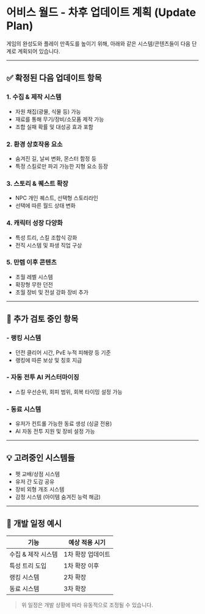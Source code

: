 # 어비스 월드 - 차후 업데이트 계획 (Update Plan)

게임의 완성도와 플레이 만족도를 높이기 위해, 아래와 같은 시스템/콘텐츠들이 다음 단계로 계획되어 있습니다.

---

## ✅ 확정된 다음 업데이트 항목

### 1. 수집 & 제작 시스템
- 자원 채집(광물, 식물 등) 가능
- 재료를 통해 무기/장비/소모품 제작 가능
- 조합 실패 확률 및 대성공 효과 포함

### 2. 환경 상호작용 요소
- 숨겨진 길, 날씨 변화, 몬스터 함정 등
- 특정 스킬로만 파괴 가능한 지형 요소 등장

### 3. 스토리 & 퀘스트 확장
- NPC 개인 퀘스트, 선택형 스토리라인
- 선택에 따른 월드 상태 변화

### 4. 캐릭터 성장 다양화
- 특성 트리, 스킬 조합식 강화
- 전직 시스템 및 파생 직업 구상

### 5. 만렙 이후 콘텐츠
- 초월 레벨 시스템
- 확장형 무한 던전
- 초월 장비 및 전설 강화 장비 추가

---

## 🔁 추가 검토 중인 항목

### - 랭킹 시스템
- 던전 클리어 시간, PvE 누적 피해량 등 기준
- 랭킹에 따른 보상 및 칭호 지급

### - 자동 전투 AI 커스터마이징
- 스킬 우선순위, 회피 범위, 회복 타이밍 설정 가능

### - 동료 시스템
- 유저가 컨트롤 가능한 동료 생성 (싱글 전용)
- AI 자동 전투 지원 및 장비 설정 가능

---

## 💡 고려중인 시스템들

- 펫 교배/상점 시스템
- 유저 간 도감 공유
- 장비 외형 개조 시스템
- 감정 시스템 (아이템 숨겨진 능력 해금)

---

## 📅 개발 일정 예시

| 기능 | 예상 적용 시기 |
|------|----------------|
| 수집 & 제작 시스템 | 1차 확장 업데이트 |
| 특성 트리 도입 | 1차 확장 이후 |
| 랭킹 시스템 | 2차 확장 |
| 동료 시스템 | 3차 확장 |

> 위 일정은 개발 상황에 따라 유동적으로 조정될 수 있습니다.

